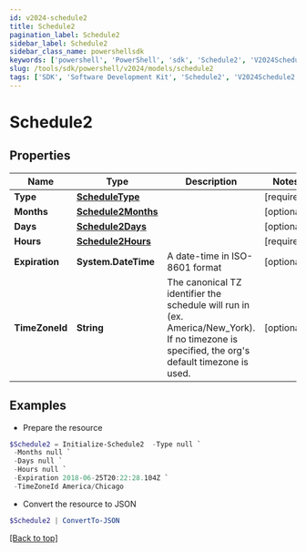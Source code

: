 ```yaml
---
id: v2024-schedule2
title: Schedule2
pagination_label: Schedule2
sidebar_label: Schedule2
sidebar_class_name: powershellsdk
keywords: ['powershell', 'PowerShell', 'sdk', 'Schedule2', 'V2024Schedule2'] 
slug: /tools/sdk/powershell/v2024/models/schedule2
tags: ['SDK', 'Software Development Kit', 'Schedule2', 'V2024Schedule2']
---
```



# Schedule2

## Properties

Name | Type | Description | Notes
------------ | ------------- | ------------- | -------------
**Type** | [**ScheduleType**](schedule-type) |  | [required]
**Months** | [**Schedule2Months**](schedule2-months) |  | [optional] 
**Days** | [**Schedule2Days**](schedule2-days) |  | [optional] 
**Hours** | [**Schedule2Hours**](schedule2-hours) |  | [required]
**Expiration** | **System.DateTime** | A date-time in ISO-8601 format | [optional] 
**TimeZoneId** | **String** | The canonical TZ identifier the schedule will run in (ex. America/New_York).  If no timezone is specified, the org's default timezone is used. | [optional] 

## Examples

- Prepare the resource
```powershell
$Schedule2 = Initialize-Schedule2  -Type null `
 -Months null `
 -Days null `
 -Hours null `
 -Expiration 2018-06-25T20:22:28.104Z `
 -TimeZoneId America/Chicago
```

- Convert the resource to JSON
```powershell
$Schedule2 | ConvertTo-JSON
```


[[Back to top]](#) 

